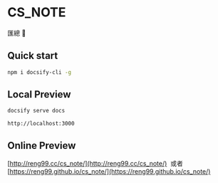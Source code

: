 # CS_NOTE

匯總 :100:

## Quick start

```bash
npm i docsify-cli -g
```

## Local Preview 

```bash
docsify serve docs
```

`http://localhost:3000`

## Online Preview

[http://reng99.cc/cs_note/](http://reng99.cc/cs_note/) 
&nbsp;或者&nbsp;
[https://reng99.github.io/cs_note/](https://reng99.github.io/cs_note/)